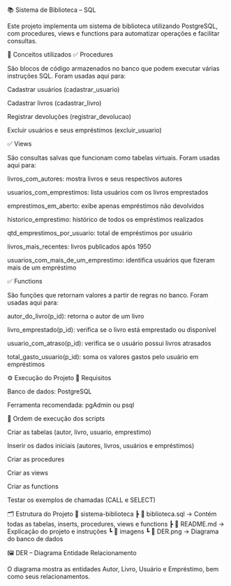 📚 Sistema de Biblioteca – SQL

Este projeto implementa um sistema de biblioteca utilizando PostgreSQL, com procedures, views e functions para automatizar operações e facilitar consultas.

🔎 Conceitos utilizados
✅ Procedures

São blocos de código armazenados no banco que podem executar várias instruções SQL.
Foram usadas aqui para:

Cadastrar usuários (cadastrar_usuario)

Cadastrar livros (cadastrar_livro)

Registrar devoluções (registrar_devolucao)

Excluir usuários e seus empréstimos (excluir_usuario)

✅ Views

São consultas salvas que funcionam como tabelas virtuais.
Foram usadas aqui para:

livros_com_autores: mostra livros e seus respectivos autores

usuarios_com_emprestimos: lista usuários com os livros emprestados

emprestimos_em_aberto: exibe apenas empréstimos não devolvidos

historico_emprestimo: histórico de todos os empréstimos realizados

qtd_emprestimos_por_usuario: total de empréstimos por usuário

livros_mais_recentes: livros publicados após 1950

usuarios_com_mais_de_um_emprestimo: identifica usuários que fizeram mais de um empréstimo

✅ Functions

São funções que retornam valores a partir de regras no banco.
Foram usadas aqui para:

autor_do_livro(p_id): retorna o autor de um livro

livro_emprestado(p_id): verifica se o livro está emprestado ou disponível

usuario_com_atraso(p_id): verifica se o usuário possui livros atrasados

total_gasto_usuario(p_id): soma os valores gastos pelo usuário em empréstimos

⚙️ Execução do Projeto
🔧 Requisitos

Banco de dados: PostgreSQL

Ferramenta recomendada: pgAdmin ou psql

📌 Ordem de execução dos scripts

Criar as tabelas (autor, livro, usuario, emprestimo)

Inserir os dados iniciais (autores, livros, usuários e empréstimos)

Criar as procedures

Criar as views

Criar as functions

Testar os exemplos de chamadas (CALL e SELECT)

🗂️ Estrutura do Projeto
📂 sistema-biblioteca
 ┣ 📜 biblioteca.sql   → Contém todas as tabelas, inserts, procedures, views e functions
 ┣ 📜 README.md    → Explicação do projeto e instruções
 ┗ 📂 imagens
     ┗ 📜 DER.png  → Diagrama do banco de dados

🖼️ DER – Diagrama Entidade Relacionamento

O diagrama mostra as entidades Autor, Livro, Usuário e Empréstimo, bem como seus relacionamentos.
